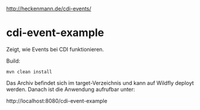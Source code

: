 http://heckenmann.de/cdi-events/

# cdi-event-example
Zeigt, wie Events bei CDI funktionieren.

Build:
```
mvn clean install
```

Das Archiv befindet sich im target-Verzeichnis und kann auf Wildfly deployt werden. Danach ist die Anwendung aufrufbar unter:

http://localhost:8080/cdi-event-example
